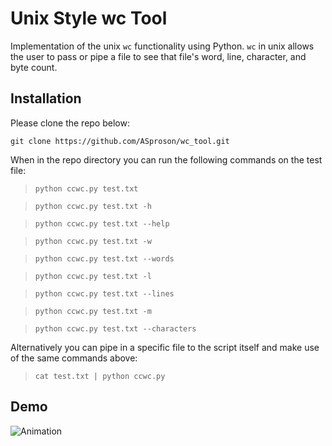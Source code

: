 # Unix Style wc Tool

Implementation of the unix `wc` functionality using Python. `wc` in unix allows the user to pass or pipe a file to see that file's word, line, character, and byte count.

## Installation

Please clone the repo below:

`git clone https://github.com/ASproson/wc_tool.git`

When in the repo directory you can run the following commands on the test file:

> `python ccwc.py test.txt`

> `python ccwc.py test.txt -h`

> `python ccwc.py test.txt --help`

> `python ccwc.py test.txt -w`

> `python ccwc.py test.txt --words`

> `python ccwc.py test.txt -l`

> `python ccwc.py test.txt --lines`

> `python ccwc.py test.txt -m`

> `python ccwc.py test.txt --characters`

Alternatively you can pipe in a specific file to the script itself and make use of the same commands above:

> `cat test.txt | python ccwc.py`

## Demo

![Animation](https://github.com/ASproson/wc_tool/assets/77736272/5a0d49e6-4d93-4bc3-a139-f8b8f53c7424)
